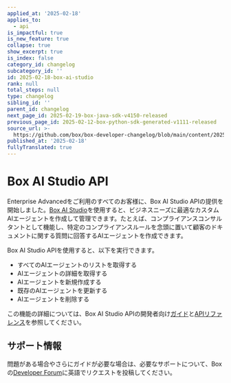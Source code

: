 ```yaml
---
applied_at: '2025-02-18'
applies_to:
  - api
is_impactful: true
is_new_feature: true
collapse: true
show_excerpt: true
is_index: false
category_id: changelog
subcategory_id: ''
id: 2025-02-18-box-ai-studio
rank: null
total_steps: null
type: changelog
sibling_id: ''
parent_id: changelog
next_page_id: 2025-02-19-box-java-sdk-v4150-released
previous_page_id: 2025-02-12-box-python-sdk-generated-v1111-released
source_url: >-
  https://github.com/box/box-developer-changelog/blob/main/content/2025/02-18-box-ai-studio.md
published_at: '2025-02-18'
fullyTranslated: true
---
```

# Box AI Studio API

Enterprise Advancedをご利用のすべてのお客様に、Box AI Studio APIの提供を開始しました。[Box AI Studio][ai-studio]を使用すると、ビジネスニーズに最適なカスタムAIエージェントを作成して管理できます。たとえば、コンプライアンスコンサルタントとして機能し、特定のコンプライアンスルールを念頭に置いて顧客のドキュメントに関する質問に回答するAIエージェントを作成できます。

<!-- more -->

Box AI Studio APIを使用すると、以下を実行できます。

* すべてのAIエージェントのリストを取得する
* AIエージェントの詳細を取得する
* AIエージェントを新規作成する
* 既存のAIエージェントを更新する
* AIエージェントを削除する

この機能の詳細については、Box AI Studio APIの開発者向け[ガイド][guide]と[APIリファレンス][reference]を参照してください。

## サポート情報

問題がある場合やさらにガイドが必要な場合は、必要なサポートについて、Boxの[Developer Forum][community]に英語でリクエストを投稿してください。

[ai-studio]: https://support.box.com/hc/en-us/articles/37228079461267-Enabling-Box-AI-Studio-and-Managing-Agents

[community]: https://community.box.com/

[guide]: https://developer.box.com/guides/ai-studio/getting-started-ai-studio

[reference]: https://developer.box.com/reference/get-ai-agents/
